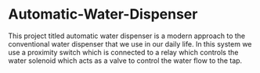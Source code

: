 # Automatic-Water-Dispenser
This project titled automatic water dispenser is a modern approach to the conventional water dispenser that we use in our daily life. In this system we use a proximity switch which is connected to a relay which controls the water solenoid which acts as a valve to control the water flow to the tap.
